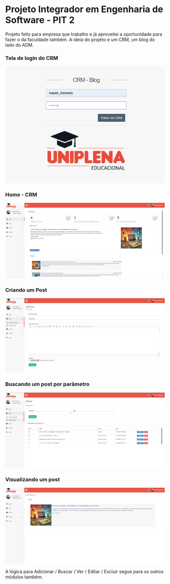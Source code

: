 #  Projeto Integrador em Engenharia de Software - PIT 2
 
 Projeto feito para empresa que trabalho e já aproveitei a oportunidade para fazer o da faculdade também. A ideia do projeto e um CRM, um blog do lado do ADM. 

<p>
<h3>Tela de login do CRM</h3>
<img alt="Imagem de Login" src="images/tela1.png">
</p>
<p>
<h3>Home - CRM</h3>
<img alt="Imagem do home - CRM" src="images/tela2.png">
</p>
<p>
<h3>Criando um Post</h3>
<img alt="Imagem - criando um post - CRM" src="images/tela3.png">
</p>
<p>
<h3>Buscando um post por parâmetro</h3>
<img alt="Imagem - Buscando um post" src="images/tela4.png">
</p>
<p>
<h3>Visualizando um post</h3>
<img alt="Imagem - Visualizando um post" src="images/tela5.png">
</p>

<p>A lógica para Adicionar / Buscar / Ver / Editar / Excluir segue para os outros módulos também.</p> 







